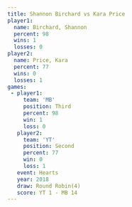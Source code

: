 ```yaml
---
title: Shannon Birchard vs Kara Price
player1:                 
  name: Birchard, Shannon
  percent: 98            
  wins: 1                
  losses: 0              
player2:                 
  name: Price, Kara      
  percent: 77            
  wins: 0                
  losses: 1              
games:
 - player1:         
     team: 'MB'     
     position: Third
     percent: 98    
     win: 1         
     loss: 0        
   player2:          
     team: 'YT'      
     position: Second
     percent: 77     
     win: 0          
     loss: 1         
   event: Hearts       
   year: 2018          
   draw: Round Robin(4)
   score: YT 1 - MB 14 
---
```

